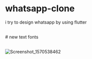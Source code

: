 # whatsapp-clone
i try to design whatsapp by using flutter

<br>
# new text fonts <br><br>



![Screenshot_1570538462](https://user-images.githubusercontent.com/34074484/66396328-34d89280-e9e2-11e9-98d9-99fe9b2467ff.png)
